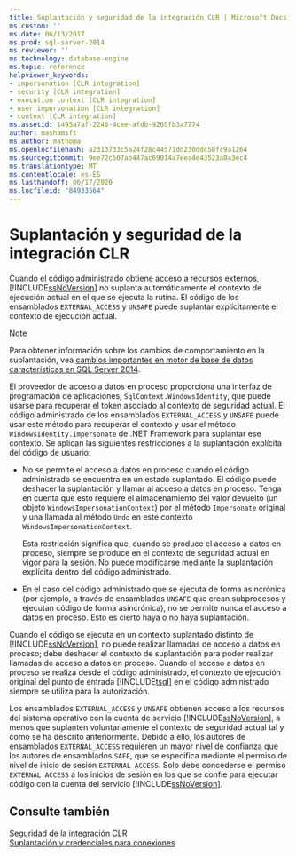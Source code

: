 ```yaml
---
title: Suplantación y seguridad de la integración CLR | Microsoft Docs
ms.custom: ''
ms.date: 06/13/2017
ms.prod: sql-server-2014
ms.reviewer: ''
ms.technology: database-engine
ms.topic: reference
helpviewer_keywords:
- impersonation [CLR integration]
- security [CLR integration]
- execution context [CLR integration]
- user impersonation [CLR integration]
- context [CLR integration]
ms.assetid: 1495a7af-2248-4cee-afdb-9269fb3a7774
author: mashamsft
ms.author: mathoma
ms.openlocfilehash: a2313733c5a24f28c44571dd230ddc58fc9a1264
ms.sourcegitcommit: 9ee72c507ab447ac69014a7eea4e43523a0a3ec4
ms.translationtype: MT
ms.contentlocale: es-ES
ms.lasthandoff: 06/17/2020
ms.locfileid: "84933564"
---
```

# <a name="impersonation-and-clr-integration-security"></a>Suplantación y seguridad de la integración CLR
  Cuando el código administrado obtiene acceso a recursos externos, [!INCLUDE[ssNoVersion](../../includes/ssnoversion-md.md)] no suplanta automáticamente el contexto de ejecución actual en el que se ejecuta la rutina. El código de los ensamblados `EXTERNAL_ACCESS` y `UNSAFE` puede suplantar explícitamente el contexto de ejecución actual.  
  
> [!NOTE]  
>  Para obtener información sobre los cambios de comportamiento en la suplantación, vea [cambios importantes en motor de base de datos características en SQL Server 2014](../breaking-changes-to-database-engine-features-in-sql-server-2016.md).  
  
 El proveedor de acceso a datos en proceso proporciona una interfaz de programación de aplicaciones, `SqlContext.WindowsIdentity`, que puede usarse para recuperar el token asociado al contexto de seguridad actual. El código administrado de los ensamblados `EXTERNAL_ACCESS` y `UNSAFE` puede usar este método para recuperar el contexto y usar el método `WindowsIdentity.Impersonate` de .NET Framework para suplantar ese contexto. Se aplican las siguientes restricciones a la suplantación explícita del código de usuario:  
  
-   No se permite el acceso a datos en proceso cuando el código administrado se encuentra en un estado suplantado. El código puede deshacer la suplantación y llamar al acceso a datos en proceso. Tenga en cuenta que esto requiere el almacenamiento del valor devuelto (un objeto `WindowsImpersonationContext`) por el método `Impersonate` original y una llamada al método `Undo` en este contexto `WindowsImpersonationContext`.  
  
     Esta restricción significa que, cuando se produce el acceso a datos en proceso, siempre se produce en el contexto de seguridad actual en vigor para la sesión. No puede modificarse mediante la suplantación explícita dentro del código administrado.  
  
-   En el caso del código administrado que se ejecuta de forma asincrónica (por ejemplo, a través de ensamblados `UNSAFE` que crean subprocesos y ejecutan código de forma asincrónica), no se permite nunca el acceso a datos en proceso. Esto es cierto haya o no haya suplantación.  
  
 Cuando el código se ejecuta en un contexto suplantado distinto de [!INCLUDE[ssNoVersion](../../includes/ssnoversion-md.md)], no puede realizar llamadas de acceso a datos en proceso; debe deshacer el contexto de suplantación para poder realizar llamadas de acceso a datos en proceso. Cuando el acceso a datos en proceso se realiza desde el código administrado, el contexto de ejecución original del punto de entrada [!INCLUDE[tsql](../../includes/tsql-md.md)] en el código administrado siempre se utiliza para la autorización.  
  
 Los ensamblados `EXTERNAL_ACCESS` y `UNSAFE` obtienen acceso a los recursos del sistema operativo con la cuenta de servicio [!INCLUDE[ssNoVersion](../../includes/ssnoversion-md.md)], a menos que suplanten voluntariamente el contexto de seguridad actual tal y como se ha descrito anteriormente. Debido a ello, los autores de ensamblados `EXTERNAL_ACCESS` requieren un mayor nivel de confianza que los autores de ensamblados `SAFE`, que se especifica mediante el permiso de nivel de inicio de sesión `EXTERNAL ACCESS`. Solo debe concederse el permiso `EXTERNAL ACCESS` a los inicios de sesión en los que se confíe para ejecutar código con la cuenta del servicio [!INCLUDE[ssNoVersion](../../includes/ssnoversion-md.md)].  
  
## <a name="see-also"></a>Consulte también  
 [Seguridad de la integración CLR](../../relational-databases/clr-integration/security/clr-integration-security.md)   
 [Suplantación y credenciales para conexiones](../../relational-databases/clr-integration/data-access/impersonation-and-credentials-for-connections.md)  
  
  
